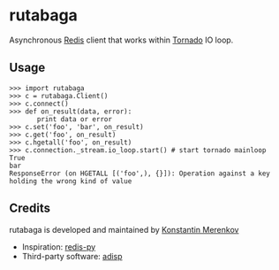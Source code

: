 rutabaga
========

Asynchronous [Redis](http://redis-db.com/) client that works within [Tornado](http://tornadoweb.org/) IO loop.


Usage
-----

    >>> import rutabaga
    >>> c = rutabaga.Client()
    >>> c.connect()
    >>> def on_result(data, error):
           print data or error
    >>> c.set('foo', 'bar', on_result)
    >>> c.get('foo', on_result)
    >>> c.hgetall('foo', on_result)
    >>> c.connection._stream.io_loop.start() # start tornado mainloop
    True
    bar
    ResponseError (on HGETALL [('foo',), {}]): Operation against a key holding the wrong kind of value


Credits
-------
rutabaga is developed and maintained by [Konstantin Merenkov](mailto:kmerenkov@gmail.com)

 * Inspiration: [redis-py](http://github.com/andymccurdy/redis-py)
 * Third-party software: [adisp](https://code.launchpad.net/adisp)

